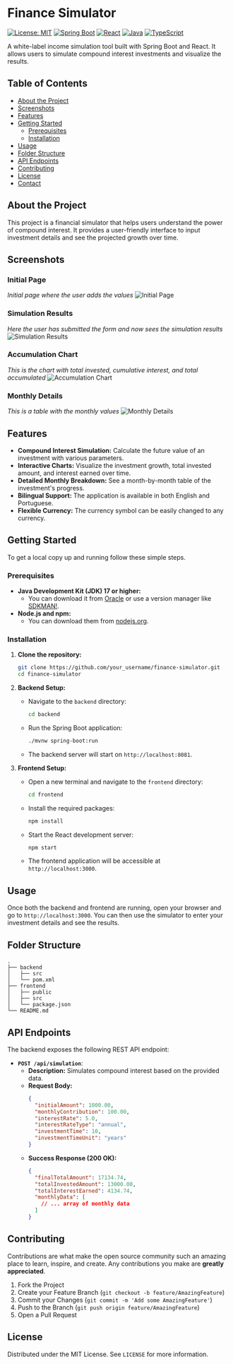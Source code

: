 # Finance Simulator

[![License: MIT](https://img.shields.io/badge/License-MIT-yellow.svg)](https://opensource.org/licenses/MIT)
[![Spring Boot](https://img.shields.io/badge/Spring_Boot-F2F4F9?style=for-the-badge&logo=spring-boot)](https://spring.io/projects/spring-boot)
[![React](https://img.shields.io/badge/React-20232A?style=for-the-badge&logo=react&logoColor=61DAFB)](https://reactjs.org/)
[![Java](https://img.shields.io/badge/Java-ED8B00?style=for-the-badge&logo=java&logoColor=white)](https://www.java.com/)
[![TypeScript](https://img.shields.io/badge/TypeScript-3178C6?style=for-the-badge&logo=typescript&logoColor=white)](https://www.typescriptlang.org/)

A white-label income simulation tool built with Spring Boot and React. It allows users to simulate compound interest investments and visualize the results.

## Table of Contents

- [About the Project](#about-the-project)
- [Screenshots](#screenshots)
- [Features](#features)
- [Getting Started](#getting-started)
  - [Prerequisites](#prerequisites)
  - [Installation](#installation)
- [Usage](#usage)
- [Folder Structure](#folder-structure)
- [API Endpoints](#api-endpoints)
- [Contributing](#contributing)
- [License](#license)
- [Contact](#contact)

## About the Project

This project is a financial simulator that helps users understand the power of compound interest. It provides a user-friendly interface to input investment details and see the projected growth over time.

## Screenshots

### Initial Page
*Initial page where the user adds the values*
![Initial Page](frontend/public/screenshots/01_begin.png)

### Simulation Results
*Here the user has submitted the form and now sees the simulation results*
![Simulation Results](frontend/public/screenshots/02_compound_interest_simulator.png)

### Accumulation Chart
*This is the chart with total invested, cumulative interest, and total accumulated*
![Accumulation Chart](frontend/public/screenshots/03_accumulation_chart.png)

### Monthly Details
*This is a table with the monthly values*
![Monthly Details](frontend/public/screenshots/04_monthly_details.png)


## Features

- **Compound Interest Simulation:** Calculate the future value of an investment with various parameters.
- **Interactive Charts:** Visualize the investment growth, total invested amount, and interest earned over time.
- **Detailed Monthly Breakdown:** See a month-by-month table of the investment's progress.
- **Bilingual Support:** The application is available in both English and Portuguese.
- **Flexible Currency:** The currency symbol can be easily changed to any currency.

## Getting Started

To get a local copy up and running follow these simple steps.

### Prerequisites

- **Java Development Kit (JDK) 17 or higher:**
  - You can download it from [Oracle](https://www.oracle.com/java/technologies/downloads/) or use a version manager like [SDKMAN!](https://sdkman.io/).
- **Node.js and npm:**
  - You can download them from [nodejs.org](https://nodejs.org/).

### Installation

1.  **Clone the repository:**
    ```sh
    git clone https://github.com/your_username/finance-simulator.git
    cd finance-simulator
    ```
2.  **Backend Setup:**
    - Navigate to the `backend` directory:
      ```sh
      cd backend
      ```
    - Run the Spring Boot application:
      ```sh
      ./mvnw spring-boot:run
      ```
    - The backend server will start on `http://localhost:8081`.

3.  **Frontend Setup:**
    - Open a new terminal and navigate to the `frontend` directory:
      ```sh
      cd frontend
      ```
    - Install the required packages:
      ```sh
      npm install
      ```
    - Start the React development server:
      ```sh
      npm start
      ```
    - The frontend application will be accessible at `http://localhost:3000`.

## Usage

Once both the backend and frontend are running, open your browser and go to `http://localhost:3000`. You can then use the simulator to enter your investment details and see the results.

## Folder Structure

```
.
├── backend
│   ├── src
│   └── pom.xml
├── frontend
│   ├── public
│   ├── src
│   └── package.json
└── README.md
```

## API Endpoints

The backend exposes the following REST API endpoint:

- **`POST /api/simulation`**:
  - **Description:** Simulates compound interest based on the provided data.
  - **Request Body:**
    ```json
    {
      "initialAmount": 1000.00,
      "monthlyContribution": 100.00,
      "interestRate": 5.0,
      "interestRateType": "annual",
      "investmentTime": 10,
      "investmentTimeUnit": "years"
    }
    ```
  - **Success Response (200 OK):**
    ```json
    {
      "finalTotalAmount": 17134.74,
      "totalInvestedAmount": 13000.00,
      "totalInterestEarned": 4134.74,
      "monthlyData": [
        // ... array of monthly data
      ]
    }
    ```

## Contributing

Contributions are what make the open source community such an amazing place to learn, inspire, and create. Any contributions you make are **greatly appreciated**.

1.  Fork the Project
2.  Create your Feature Branch (`git checkout -b feature/AmazingFeature`)
3.  Commit your Changes (`git commit -m 'Add some AmazingFeature'`)
4.  Push to the Branch (`git push origin feature/AmazingFeature`)
5.  Open a Pull Request

## License

Distributed under the MIT License. See `LICENSE` for more information.

